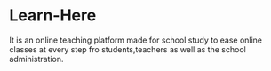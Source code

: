 # Learn-Here
It is an online teaching platform made for school study to ease online classes at every step fro students,teachers as well as the school administration.
